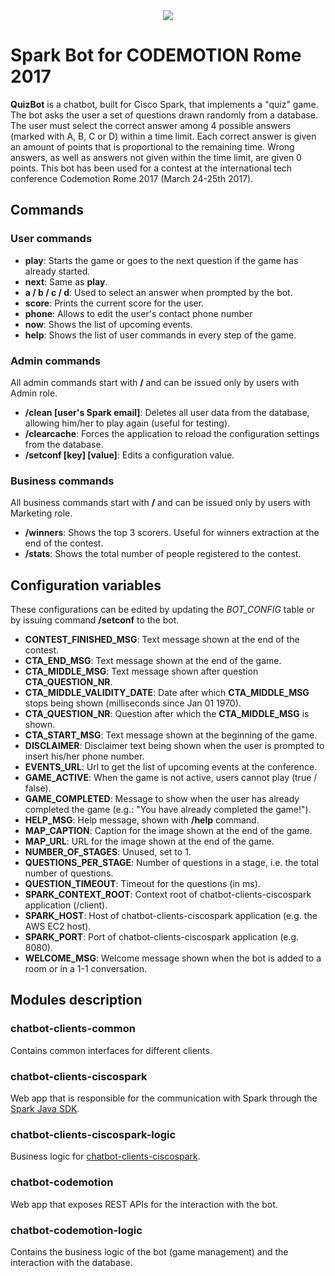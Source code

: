 <center><img src="https://s3.eu-central-1.amazonaws.com/github-lucacalabrese-assets/codemotion-spark-bot/title.jpg"/></center>

# Spark Bot for CODEMOTION Rome 2017
**QuizBot** is a chatbot, built for Cisco Spark, that implements a "quiz" game. The bot asks the user a set of questions drawn randomly from a database. The user must select the correct answer among 4 possible answers (marked with A, B, C or D) within a time limit. Each correct answer is given an amount of points that is proportional to the remaining time. Wrong answers, as well as answers not given within the time limit, are given 0 points.
This bot has been used for a contest at the international tech conference Codemotion Rome 2017 (March 24-25th 2017).

## Commands

### User commands

* **play**: Starts the game or goes to the next question if the game has already started.
* **next**: Same as <b>play</b>.
* **a / b / c / d**: Used to select an answer when prompted by the bot.
* **score**: Prints the current score for the user.
* **phone**: Allows to edit the user's contact phone number
* **now**: Shows the list of upcoming events.
* **help**: Shows the list of user commands in every step of the game.

### Admin commands

All admin commands start with **/** and can be issued only by users with Admin role.
* **/clean [user's Spark email]**: Deletes all user data from the database, allowing him/her to play again (useful for testing).
* **/clearcache**: Forces the application to reload the configuration settings from the database.
* **/setconf [key] [value]**: Edits a configuration value.

### Business commands
All business commands start with **/** and can be issued only by users with Marketing role.
* **/winners**: Shows the top 3 scorers. Useful for winners extraction at the end of the contest.
* **/stats**: Shows the total number of people registered to the contest.

## Configuration variables
These configurations can be edited by updating the *BOT_CONFIG* table or by issuing command **/setconf** to the bot. 
* **CONTEST_FINISHED_MSG**: Text message shown at the end of the contest.
* **CTA_END_MSG**: Text message shown at the end of the game.
* **CTA_MIDDLE_MSG**: Text message shown after question **CTA_QUESTION_NR**.
* **CTA_MIDDLE_VALIDITY_DATE**: Date after which **CTA_MIDDLE_MSG** stops being shown (milliseconds since Jan 01 1970).
* **CTA_QUESTION_NR**: Question after which the **CTA_MIDDLE_MSG** is shown.
* **CTA_START_MSG**: Text message shown at the beginning of the game.
* **DISCLAIMER**: Disclaimer text being shown when the user is prompted to insert his/her phone number.
* **EVENTS_URL**: Url to get the list of upcoming events at the conference. 
* **GAME_ACTIVE**: When the game is not active, users cannot play (true / false).
* **GAME_COMPLETED**: Message to show when the user has already completed the game (e.g.: "You have already completed the game!").
* **HELP_MSG**: Help message, shown with **/help** command.
* **MAP_CAPTION**: Caption for the image shown at the end of the game.
* **MAP_URL**: URL for the image shown at the end of the game.
* **NUMBER_OF_STAGES**: Unused, set to 1.
* **QUESTIONS_PER_STAGE**: Number of questions in a stage, i.e. the total number of questions.
* **QUESTION_TIMEOUT**: Timeout for the questions (in ms).
* **SPARK_CONTEXT_ROOT**: Context root of chatbot-clients-ciscospark application (/client).
* **SPARK_HOST**: Host of chatbot-clients-ciscospark application (e.g. the AWS EC2 host).
* **SPARK_PORT**: Port of chatbot-clients-ciscospark application (e.g. 8080).
* **WELCOME_MSG**: Welcome message shown when the bot is added to a room or in a 1-1 conversation.

## Modules description

### chatbot-clients-common
Contains common interfaces for different clients.

### chatbot-clients-ciscospark
Web app that is responsible for the communication with Spark through the <a href="https://github.com/ciscospark/spark-java-sdk">Spark Java SDK</a>.

### chatbot-clients-ciscospark-logic
Business logic for <a href="https://github.com/LucaCalabrese/codemotion-spark-bot#chatbot-clients-ciscospark">chatbot-clients-ciscospark</a>.

### chatbot-codemotion
Web app that exposes REST APIs for the interaction with the bot.

### chatbot-codemotion-logic
Contains the business logic of the bot (game management) and the interaction with the database.
